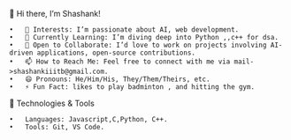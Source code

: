 👋 Hi there, I’m Shashank!

	•	👀 Interests: I’m passionate about AI, web development.
	•	🌱 Currently Learning: I’m diving deep into Python ,,c++ for dsa.
	•	💞️ Open to Collaborate: I’d love to work on projects involving AI-driven applications, open-source contributions.
	•	📫 How to Reach Me: Feel free to connect with me via mail->shashankiiitb@gmail.com.
	•	😄 Pronouns: He/Him/His, They/Them/Theirs, etc.
	•	⚡ Fun Fact: likes to play badminton , and hitting the gym.

🔧 Technologies & Tools

	•	Languages: Javascript,C,Python, C++.
	•	Tools: Git, VS Code.
